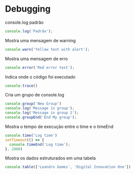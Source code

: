 # Debugging 

console.log padrão
```js 
console.log('Padrão');
```

Mostra uma mensagem de warning
```js 
console.warn('Yellow text with alert');
```

Mostra uma mensagem de erro
```js 
console.error('Red error text');
```

Indica onde o código foi executado
```js 
console.trace()
```

Cria um grupo de console.log
```js 
console.group('New Group')
console.log('Message in group');
console.log('Message in group 2');
console.groupEnd('End My group');
```

Mostra o tempo de execução entre o time e o timeEnd
```js 
console.time('Log time')
setTimeout(() => {
  console.timeEnd('Log time');
}, 2000)
```

Mostra os dados estruturados em uma tabela
```js 
console.table(['Leandro Gomes', 'Digital Innovation One'])
```